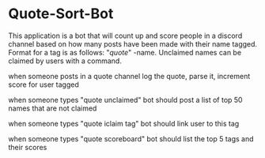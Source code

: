 # Quote-Sort-Bot
This application is a bot that will count up and score people in a discord channel based on how many posts have been made with their name tagged. Format for a tag is as follows: "*quote*" -name. Unclaimed names can be claimed by users with a command.

when someone posts in a quote channel log the quote, parse it, increment score for user tagged

when someone types "quote unclaimed" bot should post a list of top 50 names that are not claimed

when someone types "quote iclaim tag" bot should link user to this tag

when someone types "quote scoreboard" bot should list the top 5 tags and their scores